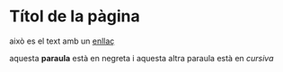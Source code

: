 # Títol de la pàgina

això es el text amb un [enllaç](http://example.cat)

aquesta **paraula** està en negreta i aquesta altra paraula està en *cursiva*

